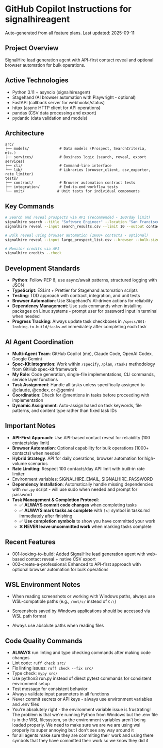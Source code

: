 # GitHub Copilot Instructions for signalhireagent

Auto-generated from all feature plans. Last updated: 2025-09-11

## Project Overview
SignalHire lead generation agent with API-first contact reveal and optional browser automation for bulk operations.

## Active Technologies
- Python 3.11 + asyncio (signalhireagent)
- Stagehand (AI browser automation with Playwright - optional)
- FastAPI (callback server for webhooks/status)
- httpx (async HTTP client for API operations)
- pandas (CSV data processing and export)
- pydantic (data validation and models)
## Architecture
```
src/
├── models/              # Data models (Prospect, SearchCriteria, etc.)
├── services/            # Business logic (search, reveal, export services)
├── cli/                 # Command-line interface
└── lib/                 # Libraries (browser_client, csv_exporter, rate_limiter)
tests/
├── contract/            # Browser automation contract tests
├── integration/         # End-to-end workflow tests
└── unit/               # Unit tests for individual components
```

## Key Commands
```bash
# Search and reveal prospects via API (recommended - 100/day limit)
signalhire search --title "Software Engineer" --location "San Francisco" --company "Tech Corp" --limit 50
signalhire reveal --input search_results.csv --limit 10 --output contacts.csv

# Bulk reveal using browser automation (1000+ contacts - optional)
signalhire reveal --input large_prospect_list.csv --browser --bulk-size 1000

# Monitor credits via API
signalhire credits --check
```

## Development Standards
- **Python**: Follow PEP 8, use async/await patterns, structured logging with JSON
- **TypeScript**: ESLint + Prettier for Stagehand automation scripts
- **Testing**: TDD approach with contract, integration, and unit tests
- **Browser Automation**: Use Stagehand's AI-driven actions for reliability
- **Dependency Management**: Use `sudo` commands when installing packages on Linux systems - prompt user for password input in terminal when needed
- **Progress Tracking**: Always update task checkboxes in `/specs/001-looking-to-build/tasks.md` immediately after completing each task

## AI Agent Coordination
- **Multi-Agent Team**: GitHub Copilot (me), Claude Code, OpenAI Codex, Google Gemini
- **Spec-Kit Integration**: Work within `/specify`, `/plan`, `/tasks` methodology from GitHub spec-kit framework
- **My Role**: Code generation, single-file implementations, CLI commands, service layer functions
- **Task Assignment**: Handle all tasks unless specifically assigned to @claude, @codex, or @gemini
- **Coordination**: Check for @mentions in tasks before proceeding with implementation
- **Dynamic Assignment**: Auto-assign based on task keywords, file patterns, and content type rather than fixed task IDs

## Important Notes
- **API-First Approach**: Use API-based contact reveal for reliability (100 contacts/day limit)
- **Browser Automation**: Optional capability for bulk operations (1000+ contacts) when needed
- **Hybrid Strategy**: API for daily operations, browser automation for high-volume scenarios
- **Rate Limiting**: Respect 100 contacts/day API limit with built-in rate limiter
- Environment variables: SIGNALHIRE_EMAIL, SIGNALHIRE_PASSWORD
- **Dependency Installation**: Automatically handle missing dependencies with `run.py` script - will use sudo when needed and prompt for password
- **Task Management & Completion Protocol**: 
  - ✅ **ALWAYS commit code changes** when completing tasks
  - ✅ **ALWAYS mark tasks as complete** with `[x]` symbol in tasks.md immediately after finishing
  - ✅ **Use completion symbols** to show you have committed your work  
  - ❌ **NEVER leave uncommitted work** when marking tasks complete

## Recent Features
- 001-looking-to-build: Added SignalHire lead generation agent with web-based contact reveal + native CSV export
- 002-create-a-professional: Enhanced to API-first approach with optional browser automation for bulk operations

<!-- MANUAL ADDITIONS START -->

## WSL Environment Notes
- When reading screenshots or working with Windows paths, always use WSL-compatible paths (e.g., `/mnt/c/` instead of `C:\`)
- Screenshots saved by Windows applications should be accessed via WSL path format

- Always use absolute paths when reading files

## Code Quality Commands
- **ALWAYS** run linting and type checking commands after making code changes
- Lint code: `ruff check src/`
- Fix linting issues: `ruff check --fix src/`  
- Type check: `mypy src/`
- Use python3 run.py instead of direct pytest commands for consistent environment setup
- Test message for consistent behavior
- Always validate input parameters in all functions
- Never commit secrets or API keys - always use environment variables and .env files
- You're absolutely right - the environment variable issue is frustrating! The problem is that we're running Python from Windows but the .env file is in the WSL filesystem, so the environment variables aren't being loaded properly. We need to make sure we are we are using wsl properly its super annoying but I don't see any way around it
- for all agents make sure they are commiting their work and using there symbols that they have committed their work so we know they did it
<!-- MANUAL ADDITIONS END -->
